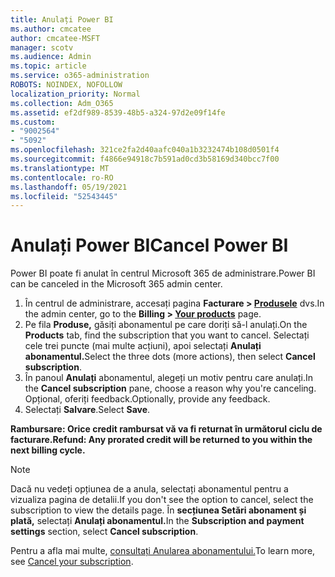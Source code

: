 ```yaml
---
title: Anulați Power BI
ms.author: cmcatee
author: cmcatee-MSFT
manager: scotv
ms.audience: Admin
ms.topic: article
ms.service: o365-administration
ROBOTS: NOINDEX, NOFOLLOW
localization_priority: Normal
ms.collection: Adm_O365
ms.assetid: ef2df989-8539-48b5-a324-97d2e09f14fe
ms.custom:
- "9002564"
- "5092"
ms.openlocfilehash: 321ce2fa2d40aafc040a1b3232474b108d0501f4
ms.sourcegitcommit: f4866e94918c7b591ad0cd3b58169d340bcc7f00
ms.translationtype: MT
ms.contentlocale: ro-RO
ms.lasthandoff: 05/19/2021
ms.locfileid: "52543445"
---
```

# <a name="cancel-power-bi"></a><span data-ttu-id="c9575-102">Anulați Power BI</span><span class="sxs-lookup"><span data-stu-id="c9575-102">Cancel Power BI</span></span>

<span data-ttu-id="c9575-103">Power BI poate fi anulat în centrul Microsoft 365 de administrare.</span><span class="sxs-lookup"><span data-stu-id="c9575-103">Power BI can be canceled in the Microsoft 365 admin center.</span></span>

1. <span data-ttu-id="c9575-104">În centrul de administrare, accesați pagina **Facturare > [Produsele](https://go.microsoft.com/fwlink/p/?linkid=842054)** dvs.</span><span class="sxs-lookup"><span data-stu-id="c9575-104">In the admin center, go to the **Billing > [Your products](https://go.microsoft.com/fwlink/p/?linkid=842054)** page.</span></span>
2. <span data-ttu-id="c9575-105">Pe fila **Produse,** găsiți abonamentul pe care doriți să-l anulați.</span><span class="sxs-lookup"><span data-stu-id="c9575-105">On the **Products** tab, find the subscription that you want to cancel.</span></span> <span data-ttu-id="c9575-106">Selectați cele trei puncte (mai multe acțiuni), apoi selectați **Anulați abonamentul.**</span><span class="sxs-lookup"><span data-stu-id="c9575-106">Select the three dots (more actions), then select **Cancel subscription**.</span></span>
3. <span data-ttu-id="c9575-107">În panoul **Anulați** abonamentul, alegeți un motiv pentru care anulați.</span><span class="sxs-lookup"><span data-stu-id="c9575-107">In the **Cancel subscription** pane, choose a reason why you're canceling.</span></span> <span data-ttu-id="c9575-108">Opțional, oferiți feedback.</span><span class="sxs-lookup"><span data-stu-id="c9575-108">Optionally, provide any feedback.</span></span>
4. <span data-ttu-id="c9575-109">Selectați **Salvare**.</span><span class="sxs-lookup"><span data-stu-id="c9575-109">Select **Save**.</span></span>

<span data-ttu-id="c9575-110">**Rambursare: Orice credit rambursat vă va fi returnat în următorul ciclu de facturare.**</span><span class="sxs-lookup"><span data-stu-id="c9575-110">**Refund: Any prorated credit will be returned to you within the next billing cycle.**</span></span>

> [!NOTE]
> <span data-ttu-id="c9575-111">Dacă nu vedeți opțiunea de a anula, selectați abonamentul pentru a vizualiza pagina de detalii.</span><span class="sxs-lookup"><span data-stu-id="c9575-111">If you don't see the option to cancel, select the subscription to view the details page.</span></span> <span data-ttu-id="c9575-112">În **secțiunea Setări abonament și plată,** selectați **Anulați abonamentul.**</span><span class="sxs-lookup"><span data-stu-id="c9575-112">In the **Subscription and payment settings** section, select **Cancel subscription**.</span></span>

<span data-ttu-id="c9575-113">Pentru a afla mai multe, [consultați Anularea abonamentului.](/microsoft-365/commerce/subscriptions/cancel-your-subscription)</span><span class="sxs-lookup"><span data-stu-id="c9575-113">To learn more, see [Cancel your subscription](/microsoft-365/commerce/subscriptions/cancel-your-subscription).</span></span>